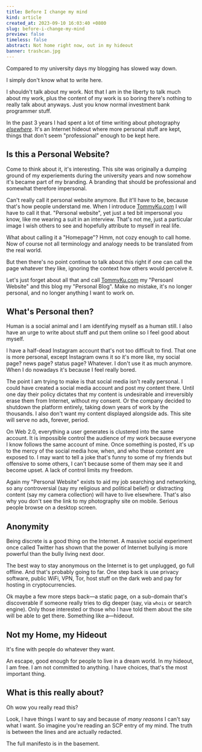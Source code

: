 ```yaml
---
title: Before I change my mind
kind: article
created_at: 2023-09-10 16:03:40 +0800
slug: before-i-change-my-mind
preview: false
timeless: false
abstract: Not home right now, out in my hideout
banner: trashcan.jpg
---
```


Compared to my university days my blogging has slowed way down.

I simply don't know what to write here.

I shouldn't talk about my work. Not that I am in the liberty to talk much about my work, plus the content of my work is so boring there's nothing to really talk about anyways. Just you know normal investment bank programmer stuff.

In the past 3 years I had spent a lot of time writing about photography [*elsewhere*](https://photo.tommyku.com). It's an Internet hideout where more personal stuff are kept, things that don't seem "professional" enough to be kept here.

## Is this a Personal Website?

Come to think about it, it's interesting. This site was originally a dumping ground of my experiements during the university years and now somehow it's became part of my branding. A branding that should be professional and somewhat therefore impersonal.

Can't really call it personal website anymore. But it'll have to be, because that's how people understand me. When I introduce [TommyKu.com](https://tommyku.com) I will have to call it that. "Personal website", yet just a ted bit impersonal you know, like me wearing a suit in an interview. That's not me, just a particular image I wish others to see and hopefully attribute to myself in real life.

What about calling it a "Homepage"? Hmm, not cozy enough to call home. Now of course not all terminology and analogy needs to be translated from the real world.

But then there's no point continue to talk about this right if one can call the page whatever they like, ignoring the context how others would perceive it.

Let's just forget about all that and call [TommyKu.com](https://tommyku.com) my "Persoanl Website" and this blog my "Personal Blog". Make no mistake, it's no longer personal, and no longer anything I want to work on.

## What's Personal then?

Human is a social animal and I am identifying myself as a human still. I also have an urge to write about stuff and put them online so I feel good about myself.

I have a half-dead Instagram account that's not too difficult to find. That one is more personal, except Instagram owns it so it's more like, my social page? news page? status page? Whatever. I don't use it as much anymore. When I do nowadays it's because I feel really bored.

The point I am trying to make is that social media isn't really personal. I could have created a social media account and post my content there. Until one day their policy dictates that my content is undesirable and irreversibly erase them from Internet, without my consent. Or the company decided to shutdown the platform entirely, taking down years of work by the thousands. I also don't want my content displayed alongside ads. This site will serve no ads, forever, period.

On Web 2.0, everything a user generates is clustered into the same account. It is impossible control the audience of my work because everyone I know follows the same account of mine. Once something is posted, it's up to the mercy of the social media how, when, and who these content are exposed to. I may want to tell a joke that's funny to some of my friends but offensive to some others, I can't because some of them may see it and become upset. A lack of control limits my freedom.

Again my "Personal Website" exists to aid my job searching and networking, so any controversial (say my religious and political belief) or distracting content (say my camera collection) will have to live elsewhere. That's also why you don't see the link to my photography site on mobile. Serious people browse on a desktop screen.

## Anonymity

Being discrete is a good thing on the Internet. A massive social experiment once called Twitter has shown that the power of Internet bullying is more powerful than the bully living next door.

The best way to stay anonymous on the Internet is to get unplugged, go full offline. And that's probably going to far. One step back is use privacy software, public WiFi, VPN, Tor, host stuff on the dark web and pay for hosting in cryptocurrencies.

Ok maybe a few more steps back&mdash;a static page, on a sub-domain that's discoverable if someone really tries to dig deeper (say, via `whois` or search engine). Only those interested or those who I have told them about the site will be able to get there. Something like a&mdash;hideout.

## Not my Home, my Hideout

It's fine with people do whatever they want.

An escape, good enough for people to live in a dream world. In my hideout, I am free. I am not committed to anything. I have choices, that's the most important thing.

## What is this really about?

Oh wow you really read this?

Look, I have things I want to say and because of *many reasons* I can't say what I want. So imagine you're reading an SCP entry of my mind. The truth is between the lines and are actually redacted.

The full manifesto is in the basement.
